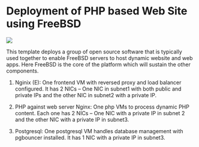 # Deployment of PHP based Web Site using FreeBSD

<a href="https://portal.azure.com/#create/Microsoft.Template/uri/https%3A%2F%2Fraw.githubusercontent.com%2Fleifei87%2Fazure-quickstart-templates%2Fmaster%2Fphp_pgsql-freebsd-setup%2Fazuredeploy.json" target="_blank">
    <img src="http://azuredeploy.net/deploybutton.png"/>
</a>
<a href="http://armviz.io/#/?load=https%3A%2F%2Fraw.githubusercontent.com%2Fleifei87%2Fazure-quickstart-templates%2Fmaster%2Fphp_pgsql-freebsd-setup%2Fazuredeploy.json" target="_blank"></a>

This template deploys a group of open source software that is typically used together to enable FreeBSD servers to host dynamic website and web apps. Here FreeBSD is the core of the platform which will sustain the other components. 

1.	Nginix (E): One frontend VM with reversed proxy and load balancer configured. It has 2 NICs – One NIC in subnet1 with both public and private IPs and the other NIC in subnet2 with a private IP. 

2.	PHP against web server Nginx: One php VMs to process dynamic PHP content. Each one has 2 NICs – One NIC with a private IP in subnet 2 and the other NIC with a private IP in subnet3. 

3.	Postgresql: One postgresql VM handles database management with pgbouncer installed. It has 1 NIC with a private IP in subnet3. 
